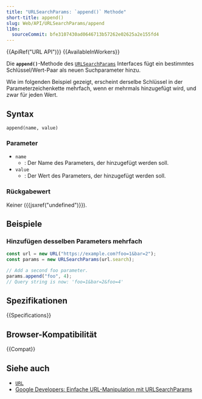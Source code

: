 ```yaml
---
title: "URLSearchParams: `append()` Methode"
short-title: append()
slug: Web/API/URLSearchParams/append
l10n:
  sourceCommit: bfe3107430ad0646713b57262e02625a2e155fd4
---
```


{{ApiRef("URL API")}} {{AvailableInWorkers}}

Die **`append()`**-Methode des [`URLSearchParams`](/de/docs/Web/API/URLSearchParams)
Interfaces fügt ein bestimmtes Schlüssel/Wert-Paar als neuen Suchparameter hinzu.

Wie im folgenden Beispiel gezeigt, erscheint derselbe Schlüssel in der Parameterzeichenkette mehrfach, wenn er mehrmals hinzugefügt wird, und zwar für jeden Wert.

## Syntax

```js-nolint
append(name, value)
```

### Parameter

- `name`
  - : Der Name des Parameters, der hinzugefügt werden soll.
- `value`
  - : Der Wert des Parameters, der hinzugefügt werden soll.

### Rückgabewert

Keiner ({{jsxref("undefined")}}).

## Beispiele

### Hinzufügen desselben Parameters mehrfach

```js
const url = new URL("https://example.com?foo=1&bar=2");
const params = new URLSearchParams(url.search);

// Add a second foo parameter.
params.append("foo", 4);
// Query string is now: 'foo=1&bar=2&foo=4'
```

## Spezifikationen

{{Specifications}}

## Browser-Kompatibilität

{{Compat}}

## Siehe auch

- [`URL`](/de/docs/Web/API/URL)
- [Google Developers: Einfache URL-Manipulation mit URLSearchParams](https://developer.chrome.com/blog/urlsearchparams/)
